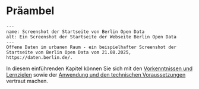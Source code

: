 # Präambel


```{figure} /assets/2025-08-21_Screenshot_OpenDataBerlin.png
---
name: Screenshot der Startseite von Berlin Open Data
alt: Ein Screenshot der Startseite der Webseite Berlin Open Data
---
Offene Daten im urbanen Raum - ein beispielhafter Screenshot der Startseite von Berlin Open Data vom 21.08.2025, https://daten.berlin.de/.
```

In diesem einführenden Kapitel können Sie sich mit den [Vorkenntnissen und Lernzielen](/präambel/lernziele.md) sowie der [Anwendung und den technischen Voraussetzungen](/präambel/technische_voraussetzungen.md) vertraut machen.